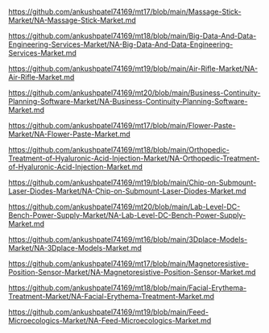 <p><a href="https://github.com/ankushpatel74169/mt17/blob/main/Massage-Stick-Market/NA-Massage-Stick-Market.md">https://github.com/ankushpatel74169/mt17/blob/main/Massage-Stick-Market/NA-Massage-Stick-Market.md</a></p><p><a href="https://github.com/ankushpatel74169/mt18/blob/main/Big-Data-And-Data-Engineering-Services-Market/NA-Big-Data-And-Data-Engineering-Services-Market.md">https://github.com/ankushpatel74169/mt18/blob/main/Big-Data-And-Data-Engineering-Services-Market/NA-Big-Data-And-Data-Engineering-Services-Market.md</a></p><p><a href="https://github.com/ankushpatel74169/mt19/blob/main/Air-Rifle-Market/NA-Air-Rifle-Market.md">https://github.com/ankushpatel74169/mt19/blob/main/Air-Rifle-Market/NA-Air-Rifle-Market.md</a></p><p><a href="https://github.com/ankushpatel74169/mt20/blob/main/Business-Continuity-Planning-Software-Market/NA-Business-Continuity-Planning-Software-Market.md">https://github.com/ankushpatel74169/mt20/blob/main/Business-Continuity-Planning-Software-Market/NA-Business-Continuity-Planning-Software-Market.md</a></p><p><a href="https://github.com/ankushpatel74169/mt17/blob/main/Flower-Paste-Market/NA-Flower-Paste-Market.md">https://github.com/ankushpatel74169/mt17/blob/main/Flower-Paste-Market/NA-Flower-Paste-Market.md</a></p><p><a href="https://github.com/ankushpatel74169/mt18/blob/main/Orthopedic-Treatment-of-Hyaluronic-Acid-Injection-Market/NA-Orthopedic-Treatment-of-Hyaluronic-Acid-Injection-Market.md">https://github.com/ankushpatel74169/mt18/blob/main/Orthopedic-Treatment-of-Hyaluronic-Acid-Injection-Market/NA-Orthopedic-Treatment-of-Hyaluronic-Acid-Injection-Market.md</a></p><p><a href="https://github.com/ankushpatel74169/mt19/blob/main/Chip-on-Submount-Laser-Diodes-Market/NA-Chip-on-Submount-Laser-Diodes-Market.md">https://github.com/ankushpatel74169/mt19/blob/main/Chip-on-Submount-Laser-Diodes-Market/NA-Chip-on-Submount-Laser-Diodes-Market.md</a></p><p><a href="https://github.com/ankushpatel74169/mt20/blob/main/Lab-Level-DC-Bench-Power-Supply-Market/NA-Lab-Level-DC-Bench-Power-Supply-Market.md">https://github.com/ankushpatel74169/mt20/blob/main/Lab-Level-DC-Bench-Power-Supply-Market/NA-Lab-Level-DC-Bench-Power-Supply-Market.md</a></p><p><a href="https://github.com/ankushpatel74169/mt16/blob/main/3Dplace-Models-Market/NA-3Dplace-Models-Market.md">https://github.com/ankushpatel74169/mt16/blob/main/3Dplace-Models-Market/NA-3Dplace-Models-Market.md</a></p><p><a href="https://github.com/ankushpatel74169/mt17/blob/main/Magnetoresistive-Position-Sensor-Market/NA-Magnetoresistive-Position-Sensor-Market.md">https://github.com/ankushpatel74169/mt17/blob/main/Magnetoresistive-Position-Sensor-Market/NA-Magnetoresistive-Position-Sensor-Market.md</a></p><p><a href="https://github.com/ankushpatel74169/mt18/blob/main/Facial-Erythema-Treatment-Market/NA-Facial-Erythema-Treatment-Market.md">https://github.com/ankushpatel74169/mt18/blob/main/Facial-Erythema-Treatment-Market/NA-Facial-Erythema-Treatment-Market.md</a></p><p><a href="https://github.com/ankushpatel74169/mt19/blob/main/Feed-Microecologics-Market/NA-Feed-Microecologics-Market.md">https://github.com/ankushpatel74169/mt19/blob/main/Feed-Microecologics-Market/NA-Feed-Microecologics-Market.md</a></p>
